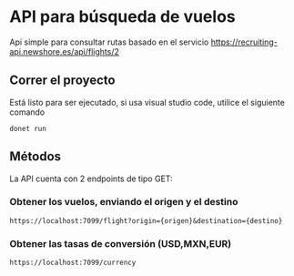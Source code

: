 # API para búsqueda de vuelos
Api simple para consultar rutas basado en el servicio https://recruiting-api.newshore.es/api/flights/2

## Correr el proyecto
Está listo para ser ejecutado, si usa visual studio code, utilice el siguiente comando
```
donet run
```

## Métodos
La API cuenta con 2 endpoints de tipo GET:

### Obtener los vuelos, enviando el origen y el destino
```
https://localhost:7099/flight?origin={origen}&destination={destino}
```

### Obtener las tasas de conversión (USD,MXN,EUR)
```
https://localhost:7099/currency
```
